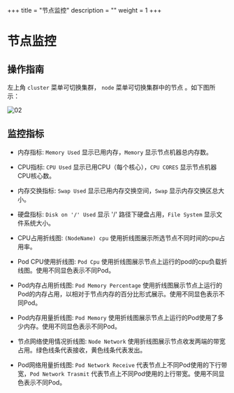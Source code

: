 +++
title = "节点监控"
description = ""
weight = 1
+++

# 节点监控

## 操作指南

左上角 `cluster` 菜单可切换集群， `node` 菜单可切换集群中的节点 。如下图所示：

![02](/docs/user-guide/system-monitoring/grafana/image/02.png)

## 监控指标

 - 内存指标: `Memory Used` 显示已用内存，`Memory` 显示节点机器总内存数。

 - CPU指标: `CPU Used` 显示已用CPU（每个核心），`CPU CORES` 显示节点机器CPU核心数。

 - 内存交换指标: `Swap Used` 显示已用内存交换空间，`Swap` 显示内存交换区总大小。

 - 硬盘指标: `Disk on '/' Used` 显示 '/' 路径下硬盘占用，`File System` 显示文件系统大小。

 - CPU占用折线图: `(NodeName) cpu` 使用折线图展示所选节点不同时间的cpu占用率。

 - Pod CPU使用折线图: `Pod Cpu` 使用折线图展示节点上运行的pod的cpu负载折线图。使用不同显色表示不同Pod。

 - Pod内存占用折线图: `Pod Memory Percentage` 使用折线图展示节点上运行的Pod的内存占用，以相对于节点内存的百分比形式展示。使用不同显色表示不同Pod。

 - Pod内存用量折线图: `Pod Memory` 使用折线图展示节点上运行的Pod使用了多少内存。使用不同显色表示不同Pod。

 - 节点网络使用情况折线图: `Node Network` 使用折线图展示节点收发两端的带宽占用。绿色线条代表接收，黄色线条代表发出。

 - Pod网络用量折线图: `Pod Network Receive` 代表节点上不同Pod使用的下行带宽，`Pod Network Trasmit` 代表节点上不同Pod使用的上行带宽。使用不同显色表示不同Pod。